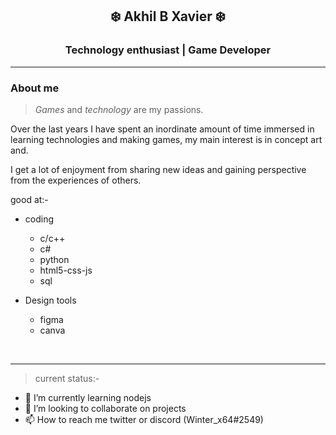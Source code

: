 <p>
<h2 align = "center">❄️ Akhil B Xavier ❄️</h2>
<h3 align = "center">Technology enthusiast | Game Developer</h3>
</p>

---

### **About me**

> _Games_ and _technology_ are my passions.

Over the last years I have spent an inordinate amount of time immersed in learning technologies and making games, my main interest is in concept art and.

I get a lot of enjoyment from sharing new ideas and gaining perspective from the experiences of others.

good at:-

-   coding

    -   c/c++
    -   c#
    -   python
    -   html5-css-js
    -   sql

-   Design tools

    -   figma
    -   canva

<br>

---

> current status:-

-   🌱 I’m currently learning nodejs
-   💞️ I’m looking to collaborate on projects
-   📫 How to reach me twitter or discord (Winter_x64#2549)
